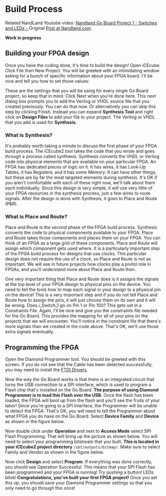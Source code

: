 # Build Process

Related NandLand Youtube video: [Nandland Go Board Project 1 - Switches and LEDs - ](https://www.youtube.com/watch?v=nfB8-8JfVFE&t=4s)
Original [Post at Nandland.com](https://www.nandland.com/goboard/your-first-go-board-project.html). 

**Work in progress**

## Building your FPGA design

Once you have the coding done, it's time to build the design! Open iCEcube. Click File then New Project. 
You will be greeted with an intimidating window asking for a bunch of specific information about your FPGA board. 
I'll be nice and tell you how to set those values:

These are the settings that you will be using for every single Go Board project, so keep that in mind. 
Click Next when you're done here. This next dialog box prompts you to add the Verilog or VHDL source file that 
you created previously. You can do that now. Or alternatively you can skip this step by clicking Finish. 
Instead you can expand **Synthesis Tool** and right click on **Design Files** to add your file to your project. 
The Verilog or VHDL that you add is used for **Synthesis**.

### What is Synthesis?

It's probably worth taking a minute to discuss the first phase of your FPGA build process. The iCEcube2 tool takes 
the code that you wrote and goes through a process called synthesis. Synthesis converts the VHDL or 
Verilog code into physical elements that are available on your particular FPGA. An FPGA has dedicated pieces of 
logic on it. It has wires, it has Look-Up Tables, it has Registers, and it has some Memory. It can have other things, 
but these are by far the most targeted elements during synthesis. It's OK if you aren't comfortable with each 
of these right now, we'll talk about them each individually. Since this design is very simple, it will use very 
little of your FPGA resources in the synthesis process, just a few wires to route signals. After the design is done 
with Synthesis, it goes to Place and Route (P&R).

### What is Place and Route?

Place and Route is the second phase of the FPGA build process. Synthesis converts the code to physical components 
available to your FPGA. Place and Route takes those components and places them on your FPGA. You can think of an 
FPGA as a large grid of these components. Place and Route will assign which component gets used where. 
It is a particularly important step of the FPGA build process for designs that use clocks. 
This particular design does not require the use of a clock, so Place and Route is not as important. 
We will see in future projects how clocks play a pivitol role in FPGAs, and you'll understand more about 
Place and Route then.

One very important thing that Place and Route does is it assigns the signals at the top level of your FPGA design 
to physical pins on the device. You need to tell the tools how to map each signal in your design to a physical pin 
on the device! This is a very important step and if you do not tell Place and Route how to assign the pins, it will 
just choose them on its own and it will be wrong. Does i_Switch_1 go on Pin 1 or Pin 100? This gets set in 
a Constraints File. Again, I'll be nice and give you the constraints file needed for the Go Board. 
This provides the mapping for all of your pins on the projects that we will encounter. 
You'll notice in the constraint file that there's more signals than we created in the code above. 
That's OK, we'll use those extra signals eventually.

## Programming the FPGA

Open the Diamond Programmer tool. You should be greeted with this screen. 
If you do not see that the Cable has been detected successfully, you may need to install the
 [FTDI Drivers](http://www.ftdichip.com/Drivers/VCP.htm).
 


Now the way the Go Board works is that there is an integrated circuit that turns the USB connection to a SPI interface, 
which is used to program a Flash chip that's installed on the Go Board. 
**The purpose of using Diamond Programmer is to load this Flash over the USB.**
Once the flash has been loaded, the FPGA will boot up from the flash and 
you'll see the fruits of your labor! Since you're going to a SPI Interface, the Programmer will be unable to 
detect the FPGA. That's OK, you will need to tell the Programmer about what FPGA you do have on the Go Board. 
Select **Device Family** and **Device** as shown in the figure below.



Now double click under **Operation** and next to **Access Mode** select SPI Flash Programming. That will bring up the picture
 as shown below. You will need to select your programming bitstream that you built.
**This is located in your iCEcube2 project directory** `/sbt/outputs/bitmap/`.
Make sure to select Family and Vendor as shown in the figure below.



Now click **Design** and select **Program**. If everything was done correctly, you should see Operation Successful. 
This means that your SPI Flash has been programmed and your FPGA is running! Try pushing a button! LEDs blink! 
**Congratulations, you've built your first FPGA project!** 
Once you set this up, you should save your Diamond Programmer settings so that you only need to go through this once!